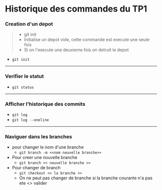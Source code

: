 # Historique des commandes du TP1

### Creation d'un depot
> - git init
> - Initialise un depot vide, cette commande est execute une seule fois
> - Si on l'execute une deuxieme fois on detruit le depot
- `git init`

---

### Verifier le statut 
- `git status` 
---
### Afficher l'historique des commits
- `git log`
- `git log --oneline`
---
### Naviguer dans les branches
- pour changer le nom d'une branche 
    - `git branch -m <<nom nouvelle branche>>` 
- Pour creer une nouvelle branche 
    - `git branch << nouvelle branche >>`
- Pour changer de branch
    - `git checkout << la branche >>`
    - On ne peut pas changer de branche si la branche courante n'a pas ete <<commit>> valider